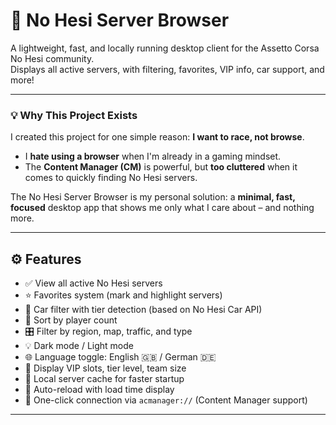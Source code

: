 # 🏁 No Hesi Server Browser

A lightweight, fast, and locally running desktop client for the Assetto Corsa No Hesi community.  
Displays all active servers, with filtering, favorites, VIP info, car support, and more!

---

### 💡 Why This Project Exists

I created this project for one simple reason: **I want to race, not browse**.

* I **hate using a browser** when I'm already in a gaming mindset.
* The **Content Manager (CM)** is powerful, but **too cluttered** when it comes to quickly finding No Hesi servers.

The No Hesi Server Browser is my personal solution:
a **minimal, fast, focused** desktop app that shows me only what I care about – and nothing more.

---

## ⚙️ Features

- ✅ View all active No Hesi servers
- ⭐ Favorites system (mark and highlight servers)
- 🚗 Car filter with tier detection (based on No Hesi Car API)
- 🧠 Sort by player count
- 🎛️ Filter by region, map, traffic, and type
- 💡 Dark mode / Light mode
- 🌐 Language toggle: English 🇬🇧 / German 🇩🇪
- 🧾 Display VIP slots, tier level, team size
- 💾 Local server cache for faster startup
- 🔁 Auto-reload with load time display
- 🔗 One-click connection via `acmanager://` (Content Manager support)
---
